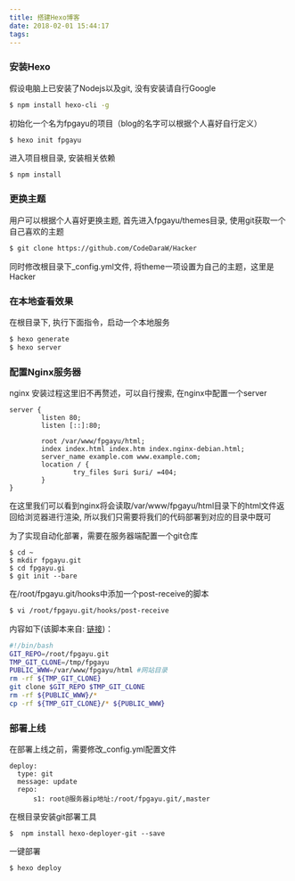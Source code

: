```yaml
---
title: 搭建Hexo博客
date: 2018-02-01 15:44:17
tags:
---
```


### 安装Hexo
假设电脑上已安装了Nodejs以及git, 没有安装请自行Google

``` bash
$ npm install hexo-cli -g
```

初始化一个名为fpgayu的项目（blog的名字可以根据个人喜好自行定义） 

``` bash
$ hexo init fpgayu
```

进入项目根目录, 安装相关依赖

```
$ npm install
```

### 更换主题
用户可以根据个人喜好更换主题, 首先进入fpgayu/themes目录, 使用git获取一个自己喜欢的主题

``` bash
$ git clone https://github.com/CodeDaraW/Hacker
```
同时修改根目录下_config.yml文件, 将theme一项设置为自己的主题，这里是Hacker

### 在本地查看效果

在根目录下, 执行下面指令，启动一个本地服务

``` bash
$ hexo generate
$ hexo server
```

### 配置Nginx服务器

nginx 安装过程这里旧不再赘述，可以自行搜索, 在nginx中配置一个server

```
server {
        listen 80;
        listen [::]:80;

        root /var/www/fpgayu/html;
        index index.html index.htm index.nginx-debian.html;
        server_name example.com www.example.com;
        location / {
                try_files $uri $uri/ =404;
        }
}
```

在这里我们可以看到nginx将会读取/var/www/fpgayu/html目录下的html文件返回给浏览器进行渲染, 所以我们只需要将我们的代码部署到对应的目录中既可

为了实现自动化部署，需要在服务器端配置一个git仓库

```
$ cd ~
$ mkdir fpgayu.git
$ cd fpgayu.gi
$ git init --bare
```

在/root/fpgayu.git/hooks中添加一个post-receive的脚本

``` bash
$ vi /root/fpgayu.git/hooks/post-receive
```

内容如下(该脚本来自: [链接](https://eliyar.biz/how_to_build_hexo_blog/))：

``` bash
#!/bin/bash
GIT_REPO=/root/fpgayu.git
TMP_GIT_CLONE=/tmp/fpgayu
PUBLIC_WWW=/var/www/fpgayu/html #网站目录
rm -rf ${TMP_GIT_CLONE}
git clone $GIT_REPO $TMP_GIT_CLONE
rm -rf ${PUBLIC_WWW}/*
cp -rf ${TMP_GIT_CLONE}/* ${PUBLIC_WWW}
```

### 部署上线

在部署上线之前，需要修改_config.yml配置文件

```
deploy:
  type: git
  message: update
  repo:
      s1: root@服务器ip地址:/root/fpgayu.git/,master
```

在根目录安装git部署工具

```
$  npm install hexo-deployer-git --save
```

一键部署
``` bash
$ hexo deploy
```

